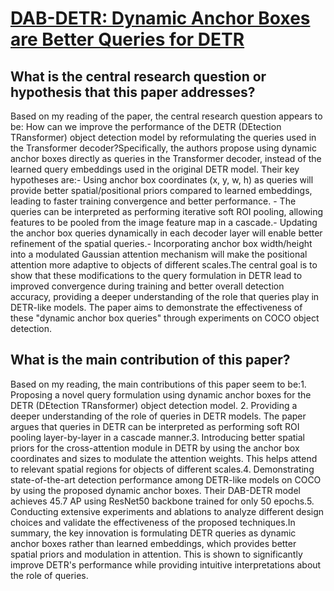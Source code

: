 # [DAB-DETR: Dynamic Anchor Boxes are Better Queries for DETR](https://arxiv.org/abs/2201.12329v4)

## What is the central research question or hypothesis that this paper addresses?

Based on my reading of the paper, the central research question appears to be: How can we improve the performance of the DETR (DEtection TRansformer) object detection model by reformulating the queries used in the Transformer decoder?Specifically, the authors propose using dynamic anchor boxes directly as queries in the Transformer decoder, instead of the learned query embeddings used in the original DETR model. Their key hypotheses are:- Using anchor box coordinates (x, y, w, h) as queries will provide better spatial/positional priors compared to learned embeddings, leading to faster training convergence and better performance. - The queries can be interpreted as performing iterative soft ROI pooling, allowing features to be pooled from the image feature map in a cascade.- Updating the anchor box queries dynamically in each decoder layer will enable better refinement of the spatial queries.- Incorporating anchor box width/height into a modulated Gaussian attention mechanism will make the positional attention more adaptive to objects of different scales.The central goal is to show that these modifications to the query formulation in DETR lead to improved convergence during training and better overall detection accuracy, providing a deeper understanding of the role that queries play in DETR-like models. The paper aims to demonstrate the effectiveness of these "dynamic anchor box queries" through experiments on COCO object detection.


## What is the main contribution of this paper?

Based on my reading, the main contributions of this paper seem to be:1. Proposing a novel query formulation using dynamic anchor boxes for the DETR (DEtection TRansformer) object detection model. 2. Providing a deeper understanding of the role of queries in DETR models. The paper argues that queries in DETR can be interpreted as performing soft ROI pooling layer-by-layer in a cascade manner.3. Introducing better spatial priors for the cross-attention module in DETR by using the anchor box coordinates and sizes to modulate the attention weights. This helps attend to relevant spatial regions for objects of different scales.4. Demonstrating state-of-the-art detection performance among DETR-like models on COCO by using the proposed dynamic anchor boxes. Their DAB-DETR model achieves 45.7 AP using ResNet50 backbone trained for only 50 epochs.5. Conducting extensive experiments and ablations to analyze different design choices and validate the effectiveness of the proposed techniques.In summary, the key innovation is formulating DETR queries as dynamic anchor boxes rather than learned embeddings, which provides better spatial priors and modulation in attention. This is shown to significantly improve DETR's performance while providing intuitive interpretations about the role of queries.
